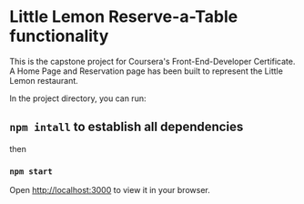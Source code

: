 # Little Lemon Reserve-a-Table functionality

This is the capstone project for Coursera's Front-End-Developer Certificate.
A Home Page and Reservation page has been built to represent the Little Lemon restaurant.


In the project directory, you can run:

## `npm intall` to establish all dependencies

then

### `npm start`

Open [http://localhost:3000](http://localhost:3000) to view it in your browser.

